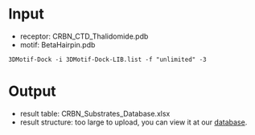 Input
===
- receptor: CRBN_CTD_Thalidomide.pdb   
- motif: BetaHairpin.pdb   
```
3DMotif-Dock -i 3DMotif-Dock-LIB.list -f "unlimited" -3  
```
Output
===
- result table: CRBN_Substrates_Database.xlsx  
- result structure: too large to upload, you can view it at our [database](https://bailab.siais.shanghaitech.edu.cn/services/crbn-subslib).



